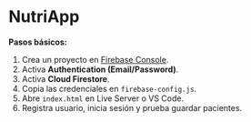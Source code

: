 # NutriApp

**Pasos básicos:**

1. Crea un proyecto en [Firebase Console](https://console.firebase.google.com/).
2. Activa **Authentication (Email/Password)**.
3. Activa **Cloud Firestore**.
4. Copia las credenciales en `firebase-config.js`.
5. Abre `index.html` en Live Server o VS Code.
6. Registra usuario, inicia sesión y prueba guardar pacientes.